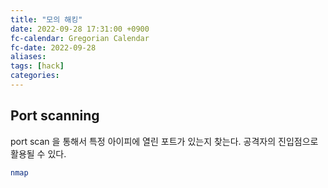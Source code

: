 ```yaml
---
title: "모의 해킹"
date: 2022-09-28 17:31:00 +0900
fc-calendar: Gregorian Calendar
fc-date: 2022-09-28
aliases: 
tags: [hack]
categories: 
---
```


## Port scanning

port scan 을 통해서 특정 아이피에 열린 포트가 있는지 찾는다. 공격자의 진입점으로 활용될 수 있다.

```bash
nmap 
```
